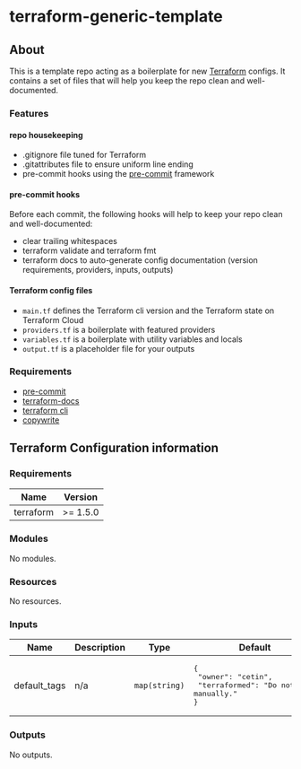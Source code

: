 # terraform-generic-template

## About

<!-- DELETE THIS COMMENT AND UPDATE THE ABOUT SECTION TO FIT YOUR PROJECT -->

This is a template repo acting as a boilerplate for new [Terraform](https://www.terraform.io/) configs.
It contains a set of files that will help you keep the repo clean and well-documented.

### Features

#### repo housekeeping

- .gitignore file tuned for Terraform
- .gitattributes file to ensure uniform line ending
- pre-commit hooks using the [pre-commit](https://pre-commit.com/) framework

#### pre-commit hooks

Before each commit, the following hooks will help to keep your repo clean and well-documented:

- clear trailing whitespaces
- terraform validate and terraform fmt
- terraform docs to auto-generate config documentation (version requirements, providers, inputs, outputs)

#### Terraform config files

- `main.tf` defines the Terraform cli version and the Terraform state on Terraform Cloud
- `providers.tf` is a boilerplate with featured providers
- `variables.tf` is a boilerplate with utility variables and locals
- `output.tf` is a placeholder file for your outputs

### Requirements

- [pre-commit](https://pre-commit.com/)
- [terraform-docs](https://github.com/terraform-docs/terraform-docs)
- [terraform cli](https://www.terraform.io/downloads.html)
- [copywrite](https://github.com/hashicorp/copywrite)

## Terraform Configuration information

<!-- BEGIN_TF_DOCS -->

### Requirements

| Name | Version |
|------|---------|
| terraform | >= 1.5.0 |

### Modules

No modules.

### Resources

No resources.

### Inputs

| Name | Description | Type | Default | Required |
|------|-------------|------|---------|:--------:|
| default\_tags | n/a | `map(string)` | <pre>{<br>  "owner": "cetin",<br>  "terraformed": "Do not edit manually."<br>}</pre> | no |

### Outputs

No outputs.

<!-- END_TF_DOCS -->